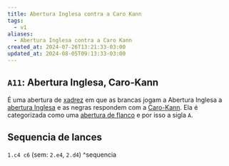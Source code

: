```yaml
---
title: Abertura Inglesa contra a Caro Kann
tags:
  - v1
aliases:
  - Abertura Inglesa contra a Caro Kann
created_at: 2024-07-26T13:21:33-03:00
updated_at: 2024-08-05T09:13:33-03:00
---
```


## `A11`: Abertura Inglesa, Caro-Kann

É uma abertura de [xadrez](../../../sementes/2024/07/2024-07-06-Xadrez.md) em que as brancas jogam a Abertura Inglesa a [abertura Inglesa](../../../rascunhos/2024/07/2024-07-05-Abertura_Inglesa.md) e as negras respondem com a [Caro-Kann](Caro_Kann.md). Ela é categorizada como uma [abertura de flanco](../../../rascunhos/2024/07/2024-07-06-Aberturas_de_flanco.md) e por isso a sigla `A`.

## Sequencia de lances
`1.c4 c6` (sem: `2.e4`, `2.d4`) ^sequencia